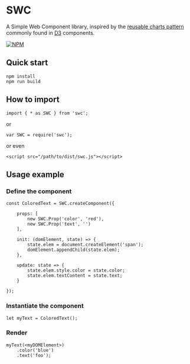 # SWC

A Simple Web Component library, inspired by the [reusable charts pattern](https://bost.ocks.org/mike/chart/) commonly found in [D3](https://d3js.org/) components.

[![NPM](https://nodei.co/npm/swc.png?compact=true)](https://nodei.co/npm/swc/)

## Quick start

```
npm install
npm run build
```

## How to import

```
import { * as SWC } from 'swc';
```
or
```
var SWC = require('swc');
```
or even
```
<script src="/path/to/dist/swc.js"></script>
```

## Usage example

### Define the component
```
const ColoredText = SWC.createComponent({
    
    props: [
        new SWC.Prop('color', 'red'),
        new SWC.Prop('text', '')
    ],
    
    init: (domElement, state) => {
        state.elem = document.createElement('span');
        domElement.appendChild(state.elem);
    },
    
    update: state => {
        state.elem.style.color = state.color;
        state.elem.textContent = state.text;
    }

});
```

### Instantiate the component

```
let myText = ColoredText();
```

### Render

```
myText(<myDOMElement>)
    .color('blue')
    .text('foo');
```
